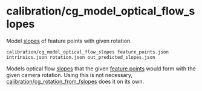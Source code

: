 # calibration/cg\_model\_optical\_flow\_slopes

Model [slopes](../../data/feature_slopes.html) of feature points with given rotation.

    calibration/cg_model_optical_flow_slopes feature_points.json intrinsics.json rotation.json out_predicted_slopes.json

Models optical flow [slopes](../../data/feature_slopes.html) that the given [feature points](../../data/feature_points.html) would form with the given camera rotation. Using this is not necessary, [calibration/cg\_rotation\_from\_fslopes](cg_rotation_from_fslopes.html) does it on its own.
